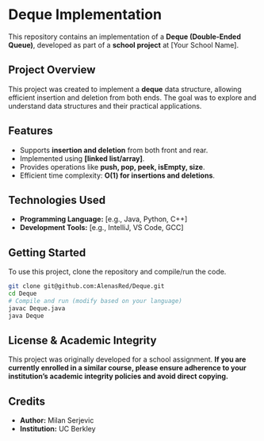 # Deque Implementation

This repository contains an implementation of a **Deque (Double-Ended Queue)**, developed as part of a **school project** at [Your School Name].

## Project Overview

This project was created to implement a **deque** data structure, allowing efficient insertion and deletion from both ends. The goal was to explore and understand data structures and their practical applications.

## Features

- Supports **insertion and deletion** from both front and rear.
- Implemented using **[linked list/array]**.
- Provides operations like **push, pop, peek, isEmpty, size**.
- Efficient time complexity: **O(1) for insertions and deletions**.

## Technologies Used

- **Programming Language:** [e.g., Java, Python, C++]
- **Development Tools:** [e.g., IntelliJ, VS Code, GCC]

## Getting Started

To use this project, clone the repository and compile/run the code.

```bash
git clone git@github.com:AlenasRed/Deque.git
cd Deque
# Compile and run (modify based on your language)
javac Deque.java
java Deque
```

## License & Academic Integrity

This project was originally developed for a school assignment. **If you are currently enrolled in a similar course, please ensure adherence to your institution’s academic integrity policies and avoid direct copying.**

## Credits

- **Author:** Milan Serjevic
- **Institution:** UC Berkley


